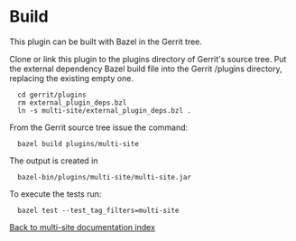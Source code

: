 # Build

This plugin can be built with Bazel in the Gerrit tree.

Clone or link this plugin to the plugins directory of Gerrit's
source tree. Put the external dependency Bazel build file into
the Gerrit /plugins directory, replacing the existing empty one.

```
  cd gerrit/plugins
  rm external_plugin_deps.bzl
  ln -s multi-site/external_plugin_deps.bzl .
```

From the Gerrit source tree issue the command:

```
  bazel build plugins/multi-site
```

The output is created in

```
  bazel-bin/plugins/multi-site/multi-site.jar
```

To execute the tests run:

```
  bazel test --test_tag_filters=multi-site
```

[Back to multi-site documentation index][index]

[index]: index.html
